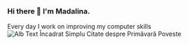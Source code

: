 ### Hi there 👋 I'm Madalina. 


Every day I work on improving my computer skills
![Alb Text Încadrat Simplu Citate despre Primăvară Poveste](https://user-images.githubusercontent.com/48148610/188316809-c2ee055b-efdf-4f95-b5cb-9f6bd0cfbe35.png)


<!--


- 🌱 I’m currently learning Python

-->
